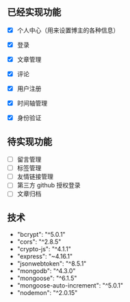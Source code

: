 ## 已经实现功能
- [x] 个人中心（用来设置博主的各种信息）
- [x] 登录
- [x] 文章管理
- [x] 评论
- [x] 用户注册
- [x] 时间轴管理
- [x] 身份验证


## 待实现功能
- [ ] 留言管理
- [ ] 标签管理
- [ ] 友情链接管理
- [ ] 第三方 github 授权登录
- [ ] 文章归档

## 技术
- "bcrypt": "^5.0.1"
- "cors": "^2.8.5"
- "crypto-js": "^4.1.1"
- "express": "~4.16.1"
- "jsonwebtoken": "^8.5.1"
- "mongodb": "^4.3.0"
- "mongoose": "^6.1.5"
- "mongoose-auto-increment": "^5.0.1"
- "nodemon": "^2.0.15"

